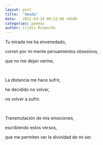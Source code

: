 ```yaml
---
layout: post
title:  "Amada"
date:   2022-03-24 09:22:06 +0100
categories: poemas
author: Iridis Rinpoche
---
```


Tu mirada me ha envenedado,

corren por mi mente pensamientos obsesivos,

que no me dejan verme,

<br>

La distancia me hace sufrir,

he decidido no volver,

no volver a sufrir.

<br>

Transmutación de mis emociones,

escribiendo estos versos,

que me permiten ver la divinidad de mi ser.